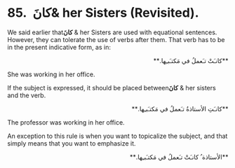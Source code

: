 85.  کانَ& her Sisters (Revisited).
===================================

We said earlier that**کانَ** & her Sisters are used with equational
sentences. However, they can tolerate the use of verbs after them. That
verb has to be in the present indicative form, as in:

<p dir="rtl">
**کانـَتْ تـَعملُ في مَکتـَبـِها.**
</p>

She was working in her office.

If the subject is expressed, it should be placed between**کانَ** & her
sisters and the verb.

<p dir="rtl">
**کانـَتِ الأستاذةُ تـَعملُ في مَکتـَبـِها.**
</p>

The professor was working in her office.

An exception to this rule is when you want to topicalize the subject,
and that simply means that you want to emphasize it.

<p dir="rtl">
**الأستاذة ُ کانـَتْ تـَعملُ في مَکتـَبـِها.**
</p>


